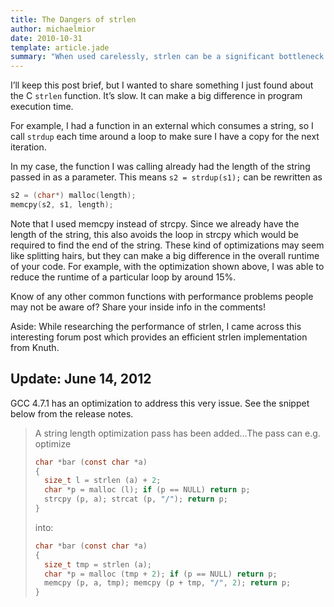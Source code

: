 ```yaml
---
title: The Dangers of strlen
author: michaelmior
date: 2010-10-31
template: article.jade
summary: "When used carelessly, strlen can be a significant bottleneck in an application doing heavy string manipulation."
---
```

I’ll keep this post brief, but I wanted to share something I just found about the C `strlen` function. It’s slow. It can make a big difference in program execution time.

For example, I had a function in an external which consumes a string, so I call `strdup` each time around a loop to make sure I have a copy for the next iteration.

In my case, the function I was calling already had the length of the string passed in as a parameter. This means `s2 = strdup(s1);` can be rewritten as

~~~ c
s2 = (char*) malloc(length);
memcpy(s2, s1, length);
~~~

Note that I used memcpy instead of strcpy.
Since we already have the length of the string, this also avoids the loop in strcpy which would be required to find the end of the string.
These kind of optimizations may seem like splitting hairs, but they can make a big difference in the overall runtime of your code.
For example, with the optimization shown above, I was able to reduce the runtime of a particular loop by around 15%.

Know of any other common functions with performance problems people may not be aware of? Share your inside info in the comments!

Aside: While researching the performance of strlen, I came across this interesting forum post which provides an efficient strlen implementation from Knuth.

## Update: June 14, 2012

GCC 4.7.1 has an optimization to address this very issue. See the snippet below from the release notes.

> A string length optimization pass has been added…The pass can e.g. optimize
>
> ~~~ c
> char *bar (const char *a)
> {
>   size_t l = strlen (a) + 2;
>   char *p = malloc (l); if (p == NULL) return p;
>   strcpy (p, a); strcat (p, "/"); return p;
> }
> ~~~
>
> into:
>
> ~~~ c
> char *bar (const char *a)
> {
>   size_t tmp = strlen (a);
>   char *p = malloc (tmp + 2); if (p == NULL) return p;
>   memcpy (p, a, tmp); memcpy (p + tmp, "/", 2); return p;
> }
> ~~~
